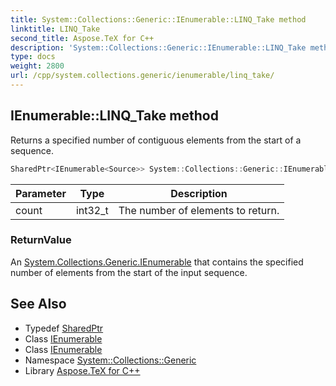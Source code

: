 ```yaml
---
title: System::Collections::Generic::IEnumerable::LINQ_Take method
linktitle: LINQ_Take
second_title: Aspose.TeX for C++
description: 'System::Collections::Generic::IEnumerable::LINQ_Take method. Returns a specified number of contiguous elements from the start of a sequence in C++.'
type: docs
weight: 2800
url: /cpp/system.collections.generic/ienumerable/linq_take/
---
```

## IEnumerable::LINQ_Take method


Returns a specified number of contiguous elements from the start of a sequence.

```cpp
SharedPtr<IEnumerable<Source>> System::Collections::Generic::IEnumerable<Source>::LINQ_Take(int32_t count)
```


| Parameter | Type | Description |
| --- | --- | --- |
| count | int32_t | The number of elements to return. |

### ReturnValue

An [System.Collections.Generic.IEnumerable](../) that contains the specified number of elements from the start of the input sequence.

## See Also

* Typedef [SharedPtr](../../../system/sharedptr/)
* Class [IEnumerable](../)
* Class [IEnumerable](../)
* Namespace [System::Collections::Generic](../../)
* Library [Aspose.TeX for C++](../../../)
